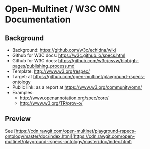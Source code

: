 # Open-Multinet / W3C OMN Documentation

## Background
 - Background: https://github.com/w3c/echidna/wiki
 - Github for W3C docs: https://w3c.github.io/specs.html
 - Github for W3C docs: https://github.com/w3c/csvw/blob/gh-pages/publishing_process.md
 - Template: http://www.w3.org/respec/
 - Target: at https://github.com/open-multinet/playground-rspecs-ontology
 - Public link: as a report at https://www.w3.org/community/omn/
 - Examples:
   - http://www.openannotation.org/spec/core/
   - http://www.w3.org/TR/prov-o/

## Preview

 See [https://cdn.rawgit.com/open-multinet/playground-rspecs-ontology/master/doc/index.html](https://cdn.rawgit.com/open-multinet/playground-rspecs-ontology/master/doc/index.html)
